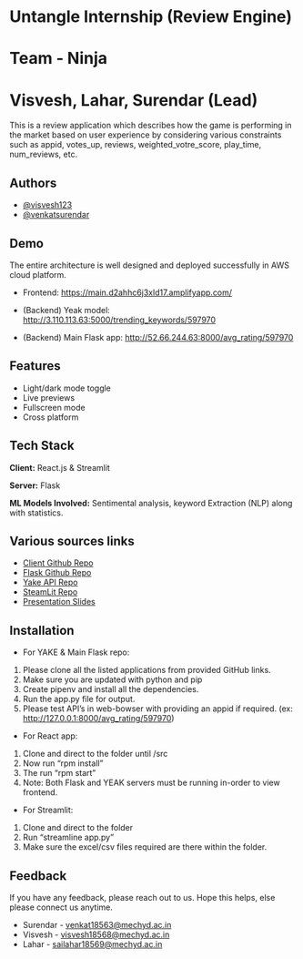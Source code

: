 
# Untangle Internship (Review Engine)
# Team - Ninja
# Visvesh, Lahar, Surendar (Lead)

This is a review application which describes how the game is performing in the market based on user experience by considering various constraints such as appid, votes_up, reviews, weighted_votre_score, play_time, num_reviews, etc.




## Authors

- [@visvesh123](https://www.github.com/visvesh123)
- [@venkatsurendar](https://www.github.com/venkatsurendar)



## Demo
The entire architecture is well designed and deployed successfully in AWS cloud platform. 
- Frontend: https://main.d2ahhc6j3xld17.amplifyapp.com/
 
- (Backend) Yeak model: http://3.110.113.63:5000/trending_keywords/597970
- (Backend)	Main Flask app: http://52.66.244.63:8000/avg_rating/597970 


## Features

- Light/dark mode toggle
- Live previews
- Fullscreen mode
- Cross platform


## Tech Stack

**Client:** React.js & Streamlit

**Server:** Flask

**ML Models Involved:** Sentimental analysis, keyword Extraction (NLP) along with statistics.

## Various sources links

 - [Client Github Repo](https://github.com/visvesh123/untangle_client.git)
 - [Flask Github Repo](https://github.com/visvesh123/UntangleIntern.git)
 - [Yake API Repo](https://github.com/visvesh123/keybert.git)
 - [SteamLit Repo]()
 - [Presentation Slides]( https://app.pitch.com/app/public/player/9e500ac4-c37c-4bc1-815c-74ee72e926ec)


## Installation


- For YAKE & Main Flask repo:
1. Please clone all the listed applications from provided GitHub links.
2. Make sure you are updated with python and pip
3. Create pipenv and install all the dependencies.
4. Run the app.py file for output.
5. Please test API’s in web-bowser with providing an appid if required. (ex: http://127.0.0.1:8000/avg_rating/597970)


- For React app:
1. Clone and direct to the folder until /src
2. Now run “rpm install”
3. The run “rpm start”
4. Note: Both Flask and YEAK servers must be running in-order to view frontend.

- For Streamlit:
1. Clone and direct to the folder
2. Run “streamline app.py”
3. Make sure the excel/csv files required are there within the folder.
## Feedback

If you have any feedback, please reach out to us.
Hope this helps, else please connect us anytime.
- Surendar - venkat18563@mechyd.ac.in
- Visvesh - visvesh18568@mechyd.ac.in
- Lahar - sailahar18569@mechyd.ac.in

